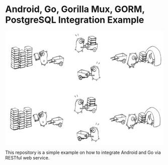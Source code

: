 <h1>Android, Go, Gorilla Mux, GORM, PostgreSQL Integration Example</h1>

<div>
<img src="./resources/gopher.jpg" height="360pt" width="800pt"/>
</div>


<p>This repository is a simple example on how to integrate Android and Go via RESTful web service.</p>
